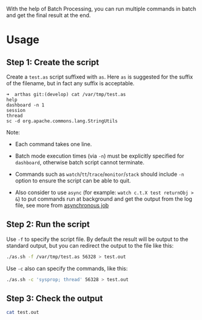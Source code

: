 

With the help of Batch Processing, you can run multiple commands in batch and get the final result at the end.

# Usage

## Step 1: Create the script

Create a `test.as` script suffixed with `as`. Here `as` is suggested for the suffix of the filename, but in fact any suffix is acceptable.

```
➜  arthas git:(develop) cat /var/tmp/test.as
help
dashboard -n 1
session
thread
sc -d org.apache.commons.lang.StringUtils
```

Note:

- Each command takes one line.

- Batch mode execution times (via `-n`) must be explicitly specified for `dashboard`, otherwise batch script cannot terminate.

- Commands such as `watch`/`tt`/`trace`/`monitor`/`stack` should include `-n` option to ensure the script can be able to quit.

- Also consider to use `async` (for example: `watch c.t.X test returnObj > &`) to put commands run at background and get the output from the log file, see more from [asynchronous job](https://alibaba.github.io/arthas/en/async.html)

## Step 2: Run the script

Use `-f` to specify the script file. By default the result will be output to the standard output, but you can redirect the output to the file like this:

```bash
./as.sh -f /var/tmp/test.as 56328 > test.out
```

Use `-c` also can specify the commands, like this:

```bash
./as.sh -c 'sysprop; thread' 56328 > test.out
```

## Step 3: Check the output

```bash
cat test.out
```
